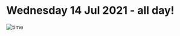 # Wednesday 14 Jul 2021 - all day!
![time](https://github.com/rich-ctm/today/workflows/time/badge.svg)
